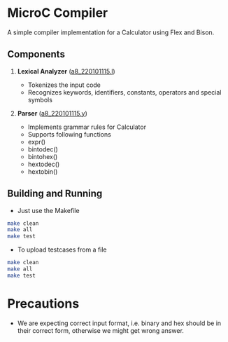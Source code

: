 # MicroC Compiler

A simple compiler implementation for a Calculator using Flex and Bison.

## Components

1. **Lexical Analyzer** ([a8_220101115.l](a8_220101115.l))
   - Tokenizes the input code
   - Recognizes keywords, identifiers, constants, operators and special symbols
   

2. **Parser** ([a8_220101115.y](a8_220101115.y))
   - Implements grammar rules for Calculator
   - Supports following functions
    - expr()
    - bintodec()
    - bintohex() 
    - hextodec()
    - hextobin()


## Building and Running

- Just use the Makefile
```bash
make clean
make all
make test 
```

- To upload testcases from a file 
```bash
make clean
make all
make test
```

# Precautions
- We are expecting correct input format, i.e. binary and hex should be in their correct form, otherwise we might get wrong answer.